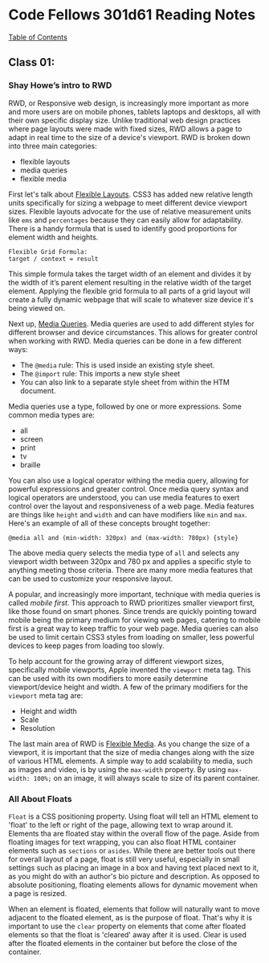 # Code Fellows 301d61 Reading Notes

[Table of Contents](https://penjoe.github.io/301-reading-notes/)

## **Class 01**:

### **Shay Howe’s intro to RWD**

RWD, or Responsive web design, is increasingly more important as more and more users are on mobile phones, tablets laptops and desktops, all with their own specific display size. Unlike traditional web design practices where page layouts were made with fixed sizes, RWD allows a page to adapt in real time to the size of a device's viewport. RWD is broken down into three main categories:

- flexible layouts
- media queries
- flexible media

First let's talk about <u>Flexible Layouts</u>. CSS3 has added new relative length units specifically for sizing a webpage to meet different device viewport sizes. Flexible layouts advocate for the use of relative measurement units like `ems` and `percentages` because they can easily allow for adaptability. There is a handy formula that is used to identify good proportions for element width and heights. 
```
Flexible Grid Formula:
target / context = result
```
This simple formula takes the target width of an element and divides it by the width of it’s parent element resulting in the relative width of the target element. Applying the flexible grid formula to all parts of a grid layout will create a fully dynamic webpage that will scale to whatever size device it's being viewed on.

Next up, <u>Media Queries</u>. Media queries are used to add different styles for different browser and device circumstances. This allows for greater control when working with RWD. Media queries can be done in a few different ways:
- The `@media` rule: This is used inside an existing style sheet.
- The `@import` rule: This imports a new style sheet
- You can also link to a separate style sheet from within the HTM document.

Media queries use a type, followed by one or more expressions. Some common media types are:
- all
- screen
- print
- tv
- braille

You can also use a logical operator withing the media query, allowing for powerful expressions and greater control. Once media query syntax and logical operators are understood, you can use media features to exert control over the layout and responsiveness of a web page. Media features are things like `height` and `width` and can have modifiers like `min` and `max`. Here's an example of all of these concepts brought together:
```
@media all and (min-width: 320px) and (max-width: 780px) {style}
```
The above media query selects the media type of `all` and selects any viewport width between 320px and 780 px and applies a specific style to anything meeting those criteria. There are many more media features that can be used to customize your responsive layout.

A popular, and increasingly more important, technique with media queries is called *mobile first*. This approach to RWD prioritizes smaller viewport first, like those found on smart phones. Since trends are quickly pointing toward mobile being the primary medium for viewing web pages, catering to mobile first is a great way to keep traffic to your web page. Media queries can also be used to limit certain CSS3 styles from loading on smaller, less powerful devices to keep pages from loading too slowly.

To help account for the growing array of different viewport sizes, specifically mobile viewports, Apple invented the `viewport` meta tag. This can be used with its own modifiers to more easily determine viewport/device height and width. A few of the primary modifiers for the `viewport` meta tag are:
- Height and width
- Scale
- Resolution

The last main area of RWD is <u>Flexible Media</u>. As you change the size of a viewport, it is important that the size of media changes along with the size of various HTML elements. A simple way to add scalability to media, such as images and video, is by using the `max-width` property. By using `max-width: 100%;` on an image, it will always scale to size of its parent container.

### **All About Floats**

`Float` is a CSS positioning property. Using float will tell an HTML element to 'float' to the left or right of the page, allowing text to wrap around it. Elements tha are floated stay within the overall flow of the page. Aside from floating images for text wrapping, you can also float HTML container elements such as `sections` or `asides`. While there are better tools out there for overall layout of a page, float is still very useful, especially in small settings such as placing an image in a box and having text placed next to it, as you might do with an author's bio picture and description. As opposed to absolute positioning, floating elements allows for dynamic movement when a page is resized.

When an element is floated, elements that follow will naturally want to move adjacent to the floated element, as is the purpose of float. That's why it is important to use the `clear` property on elements that come after floated elements so that the float is 'cleared' away after it is used. Clear is used after the floated elements in the container but before the close of the container.